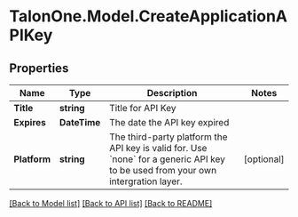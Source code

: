 # TalonOne.Model.CreateApplicationAPIKey
## Properties

Name | Type | Description | Notes
------------ | ------------- | ------------- | -------------
**Title** | **string** | Title for API Key | 
**Expires** | **DateTime** | The date the API key expired | 
**Platform** | **string** | The third-party platform the API key is valid for. Use &#x60;none&#x60; for a generic API key to be used from your own intergration layer.  | [optional] 

[[Back to Model list]](../README.md#documentation-for-models) [[Back to API list]](../README.md#documentation-for-api-endpoints) [[Back to README]](../README.md)

